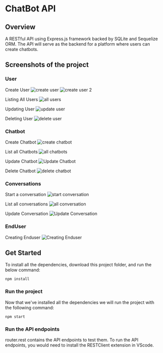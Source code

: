 # ChatBot API

## Overview

A RESTful API using Express.js framework backed by SQLite and Sequelize ORM. The API will serve as the backend for a platform where users can create chatbots.

## Screenshots of the project 

### User 
Create User
![create user](https://github.com/lilyrawat/chatbot-api/assets/62024234/8c7603a1-663b-4dc7-9f68-b403df5353a8)
![create user 2](https://github.com/lilyrawat/chatbot-api/assets/62024234/550b5d6e-735d-460d-9b49-4752a8155247)

Listing All Users
![all users](https://github.com/lilyrawat/chatbot-api/assets/62024234/08db21eb-19af-4fbd-abb1-d6de0e9e3d5e)

Updating User
![update user](https://github.com/lilyrawat/chatbot-api/assets/62024234/8d726639-b730-42cd-af6a-0d58469901e2)

Deleting User 
![delete user](https://github.com/lilyrawat/chatbot-api/assets/62024234/10ef671c-4939-4271-b9f8-c68c50187336)

### Chatbot
Create Chatbot
![create chatbot](https://github.com/lilyrawat/chatbot-api/assets/62024234/b66c6407-da1b-422e-bb58-e77baeb39fb5)

List all Chatbots
![all chatbots](https://github.com/lilyrawat/chatbot-api/assets/62024234/373d8dc4-d46d-494e-89b4-bdb3765d3b50)

Update Chatbot
![Update Chatbot](https://github.com/lilyrawat/chatbot-api/assets/62024234/475d3206-0e1d-42ad-926b-084f94f708e9)

Delete Chatbot
![delete chatbot](https://github.com/lilyrawat/chatbot-api/assets/62024234/b52ef39a-2679-4c32-b312-511321fa8a0a)

### Conversations
Start a conversation 
![start conversation](https://github.com/lilyrawat/chatbot-api/assets/62024234/ce649526-2bc0-4b06-a951-0a97c22a0b17)

List all conversations
![all conversation](https://github.com/lilyrawat/chatbot-api/assets/62024234/8a8ed625-47b1-44d5-a2f3-140a6bff66a9)

Update Conversation
![Update Conversation](https://github.com/lilyrawat/chatbot-api/assets/62024234/e0f7ea73-b978-4499-b724-40f7760de6a4) 

### EndUser
Creating Enduser
![Creating Enduser](https://github.com/lilyrawat/chatbot-api/assets/62024234/e542919c-81f7-4de5-af83-5c2053db5898)

## Get Started

To install all the dependencies, download this project folder, and run the below command:

```
npm install
```

### Run the project

Now that we've installed all the dependencies we will run the project with the following command:

```
npm start
```

### Run the API endpoints

router.rest contains the API endpoints to test them. To run the API endpoints, you would need to install the RESTClient extension in VScode.
